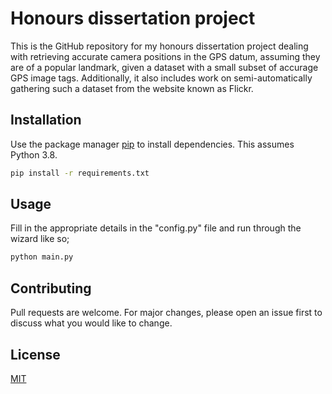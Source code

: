 # Honours dissertation project

This is the GitHub repository for my honours dissertation project dealing with retrieving accurate camera positions in the GPS datum, assuming they are of a popular landmark, given a dataset with a small subset of accurage GPS image tags. Additionally, it also includes work on semi-automatically gathering such a dataset from the website known as Flickr.

## Installation

Use the package manager [pip](https://pip.pypa.io/en/stable/) to install dependencies. This assumes Python 3.8.

```bash
pip install -r requirements.txt
```

## Usage

Fill in the appropriate details in the "config.py" file and run through the wizard like so;

```bash
python main.py
```

## Contributing
Pull requests are welcome. For major changes, please open an issue first to discuss what you would like to change.


## License
[MIT](https://choosealicense.com/licenses/mit/)